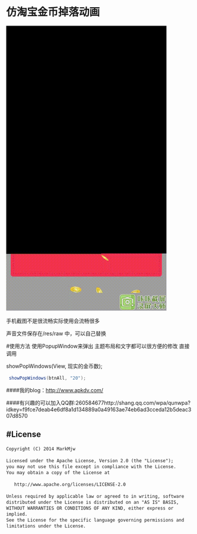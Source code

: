 # 仿淘宝金币掉落动画
![Alt text](/screenshot/1429682514132.gif)

手机截图不是很流畅实际使用会流畅很多

声音文件保存在/res/raw 中，可以自己替换

#使用方法
 使用PopupWindow来弹出 主题布局和文字都可以很方便的修改
 直接调用 
 
 showPopWindows(View, 现实的金币数);
 ```Java
  showPopWindows(btnAll, "20");
```


####我的blog：http://www.apkdv.com/

####有兴趣的可以加入QQ群:260584677http://shang.qq.com/wpa/qunwpa?idkey=f9fce7deab4e6df8a1d134889a0a49163ae74eb6ad3cceda12b5deac307d8570
	
	
	
#License
---

    Copyright (C) 2014 MarkMjw

    Licensed under the Apache License, Version 2.0 (the "License");
    you may not use this file except in compliance with the License.
    You may obtain a copy of the License at

       http://www.apache.org/licenses/LICENSE-2.0

    Unless required by applicable law or agreed to in writing, software
    distributed under the License is distributed on an "AS IS" BASIS,
    WITHOUT WARRANTIES OR CONDITIONS OF ANY KIND, either express or implied.
    See the License for the specific language governing permissions and
    limitations under the License.